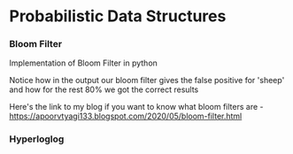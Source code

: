 # Probabilistic Data Structures

### Bloom Filter
Implementation of Bloom Filter in python

Notice how in the output our bloom filter gives the false positive for 'sheep' and how for the rest 80% we got the correct results

Here's the link to my blog if you want to know what bloom filters are - https://apoorvtyagi133.blogspot.com/2020/05/bloom-filter.html


### Hyperloglog
